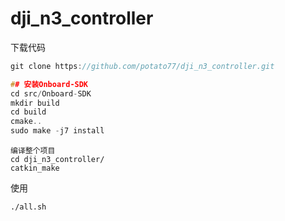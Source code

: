# dji_n3_controller

下载代码
```c
git clone https://github.com/potato77/dji_n3_controller.git
```

```c
## 安装Onboard-SDK
cd src/Onboard-SDK
mkdir build
cd build
cmake..
sudo make -j7 install
```

```
编译整个项目
cd dji_n3_controller/
catkin_make
```
使用
```
./all.sh
```

